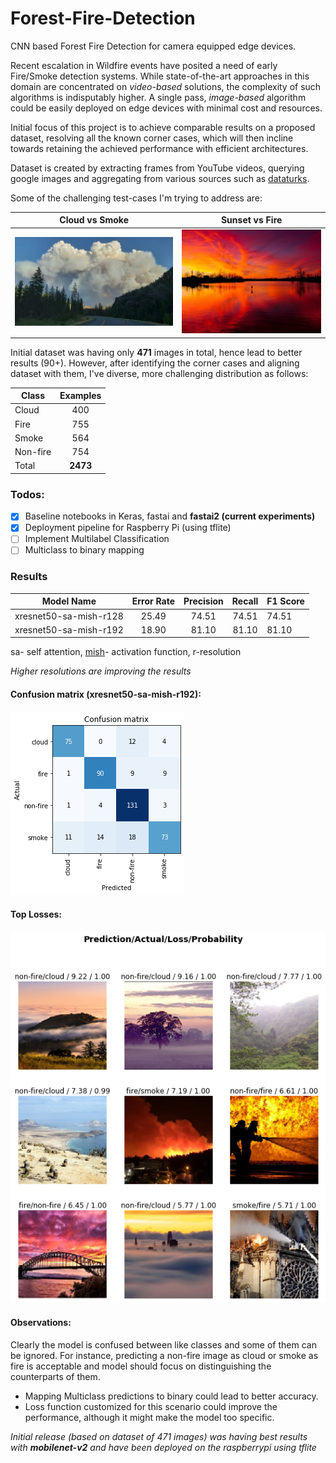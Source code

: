 # Forest-Fire-Detection
CNN based Forest Fire Detection for camera equipped edge devices.

Recent escalation in Wildfire events have posited a need of early Fire/Smoke detection systems. While state-of-the-art approaches in this domain are concentrated on *video-based* solutions, the complexity of such algorithms is indisputably higher. A single pass, *image-based* algorithm could be easily deployed on edge devices with minimal cost and resources.

Initial focus of this project is to achieve comparable results on a proposed dataset, resolving all the known corner cases, which will then incline towards retaining the achieved performance with efficient architectures. 

Dataset is created by extracting frames from YouTube videos, querying google images and aggregating from various sources such as [dataturks](https://dataturks.com/). 

Some of the challenging test-cases I'm trying to address are:

|                        Cloud vs Smoke                        |                        Sunset vs Fire                        |
| :----------------------------------------------------------: | :----------------------------------------------------------: |
| <img src="docs/fumes_vs_cloud.png" alt="Cloud vs Fumes256x256" style="zoom: 25%;" /> | <img src="docs/sunset_vs_fire.jpg" alt="Sunset vs Fire" style="zoom: 25%;" /> |



Initial dataset was having only **471** images in total, hence lead to better results (90+). However, after identifying the corner cases and aligning dataset with them, I've diverse, more challenging distribution as follows:


| Class    | Examples |
|----------|:----------:|
| Cloud    | 400  |
| Fire     | 755     |
| Smoke | 564    |
| Non-fire | 754    |
| Total | **2473** |

### Todos:

- [X] Baseline notebooks in Keras, fastai and **fastai2 (current experiments)**
- [X] Deployment pipeline for Raspberry Pi (using tflite)
- [ ] Implement Multilabel Classification
- [ ] Multiclass to binary mapping

### Results

| Model Name             | Error Rate | Precision | Recall | F1 Score |
| ---------------------- | :--------: | :-------: | :----: | -------- |
| xresnet50-sa-mish-r128 |   25.49    |   74.51   | 74.51  | 74.51    |
| xresnet50-sa-mish-r192 |   18.90    |   81.10   | 81.10  | 81.10    |

sa- self attention, [mish](https://github.com/digantamisra98/Mish)- activation function, r-resolution

*Higher resolutions are improving the results*

#### Confusion matrix (xresnet50-sa-mish-r192):

![cm](docs/cm-r192.png)

#### Top Losses:

![top-losses](docs/top-losses-192.png)



#### Observations:

Clearly the model is confused between like classes and some of them can be ignored. For instance, predicting a non-fire image as cloud or smoke as fire is acceptable and model should focus on distinguishing the counterparts of them. 

- Mapping Multiclass predictions to binary could lead to better accuracy.
- Loss function customized for this scenario could improve the performance, although it might make the model too specific.



*Initial release (based on dataset of 471 images) was having best results with **mobilenet-v2** and have been deployed on the raspberrypi using tflite*